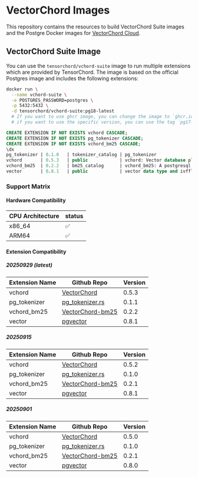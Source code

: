 # VectorChord Images

This repository contains the resources to build VectorChord Suite images and the Postgre Docker images for [VectorChord Cloud](https://cloud.vectorchord.ai).

## VectorChord Suite Image

You can use the `tensorchord/vchord-suite` image to run multiple extensions which are provided by TensorChord. The image is based on the official Postgres image and includes the following extensions:
```bash
docker run \
  --name vchord-suite \
  -e POSTGRES_PASSWORD=postgres \
  -p 5432:5432 \
  -d tensorchord/vchord-suite:pg18-latest
  # If you want to use ghcr image, you can change the image to `ghcr.io/tensorchord/vchord-suite:pg18-latest`.
  # if you want to use the specific version, you can use the tag `pg17-20250815`, supported version can be found in the support matrix.
```

```sql
CREATE EXTENSION IF NOT EXISTS vchord CASCADE;
CREATE EXTENSION IF NOT EXISTS pg_tokenizer CASCADE;
CREATE EXTENSION IF NOT EXISTS vchord_bm25 CASCADE;
\dx
pg_tokenizer | 0.1.0   | tokenizer_catalog | pg_tokenizer
vchord       | 0.5.3   | public            | vchord: Vector database plugin for Postgres, written in Rust, specifically designed for LLM
vchord_bm25  | 0.2.2   | bm25_catalog      | vchord_bm25: A postgresql extension for bm25 ranking algorithm
vector       | 0.8.1   | public            | vector data type and ivfflat and hnsw access methods
```

### Support Matrix

#### Hardware Compatibility

| CPU Architecture | status |
| ---------------- | ------ |
| x86_64           | ✅      |
| ARM64            | ✅      |

#### Extension Compatibility

##### 20250929 (latest)

| Extension Name | Github Repo                                                         | Version |
| -------------- | ------------------------------------------------------------------- | ------- |
| vchord         | [VectorChord](https://github.com/tensorchord/VectorChord)           | 0.5.3   |
| pg_tokenizer   | [pg_tokenizer.rs](https://github.com/tensorchord/pg_tokenizer.rs)   | 0.1.1   |
| vchord_bm25    | [VectorChord-bm25](https://github.com/tensorchord/VectorChord-bm25) | 0.2.2   |
| vector         | [pgvector](https://github.com/pgvector/pgvector)                    | 0.8.1   |

##### 20250915

| Extension Name | Github Repo                                                         | Version |
| -------------- | ------------------------------------------------------------------- | ------- |
| vchord         | [VectorChord](https://github.com/tensorchord/VectorChord)           | 0.5.2   |
| pg_tokenizer   | [pg_tokenizer.rs](https://github.com/tensorchord/pg_tokenizer.rs)   | 0.1.0   |
| vchord_bm25    | [VectorChord-bm25](https://github.com/tensorchord/VectorChord-bm25) | 0.2.1   |
| vector         | [pgvector](https://github.com/pgvector/pgvector)                    | 0.8.1   |

##### 20250901

| Extension Name | Github Repo                                                         | Version |
| -------------- | ------------------------------------------------------------------- | ------- |
| vchord         | [VectorChord](https://github.com/tensorchord/VectorChord)           | 0.5.0   |
| pg_tokenizer   | [pg_tokenizer.rs](https://github.com/tensorchord/pg_tokenizer.rs)   | 0.1.0   |
| vchord_bm25    | [VectorChord-bm25](https://github.com/tensorchord/VectorChord-bm25) | 0.2.1   |
| vector         | [pgvector](https://github.com/pgvector/pgvector)                    | 0.8.0   |
